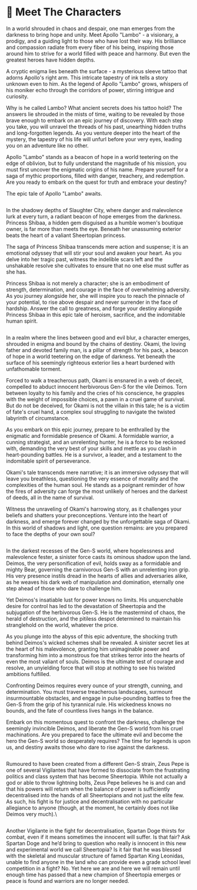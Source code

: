 # 🐻 Meet The Characters

In a world shrouded in chaos and despair, one man emerges from the darkness to bring hope and unity. Meet Apollo "Lambo" - a visionary, a prodigy, and a guiding light to those who have lost their way. His brilliance and compassion radiate from every fiber of his being, inspiring those around him to strive for a world filled with peace and harmony. But even the greatest heroes have hidden depths.

A cryptic enigma lies beneath the surface - a mysterious sleeve tattoo that adorns Apollo's right arm. This intricate tapestry of ink tells a story unknown even to him. As the legend of Apollo "Lambo" grows, whispers of his moniker echo through the corridors of power, stirring intrigue and curiosity.

Why is he called Lambo? What ancient secrets does his tattoo hold? The answers lie shrouded in the mists of time, waiting to be revealed by those brave enough to embark on an epic journey of discovery. With each step you take, you will unravel the threads of his past, unearthing hidden truths and long-forgotten legends. As you venture deeper into the heart of the mystery, the tapestry of his life will unfurl before your very eyes, leading you on an adventure like no other.

Apollo "Lambo" stands as a beacon of hope in a world teetering on the edge of oblivion, but to fully understand the magnitude of his mission, you must first uncover the enigmatic origins of his name. Prepare yourself for a saga of mythic proportions, filled with danger, treachery, and redemption. Are you ready to embark on the quest for truth and embrace your destiny?

The epic tale of Apollo "Lambo" awaits.

<figure><img src="../.gitbook/assets/Solambo_tier_03.jpg" alt=""><figcaption></figcaption></figure>



In the shadowy depths of Slaughter City, where danger and malevolence lurk at every turn, a radiant beacon of hope emerges from the darkness. Princess Shibaa, a hidden gem disguised as a humble women's boutique owner, is far more than meets the eye. Beneath her unassuming exterior beats the heart of a valiant Sheertopian princess.

The saga of Princess Shibaa transcends mere action and suspense; it is an emotional odyssey that will stir your soul and awaken your heart. As you delve into her tragic past, witness the indelible scars left and the unshakable resolve she cultivates to ensure that no one else must suffer as she has.

Princess Shibaa is not merely a character; she is an embodiment of strength, determination, and courage in the face of overwhelming adversity. As you journey alongside her, she will inspire you to reach the pinnacle of your potential, to rise above despair and never surrender in the face of hardship. Answer the call to greatness, and forge your destiny alongside Princess Shibaa in this epic tale of heroism, sacrifice, and the indomitable human spirit.

<figure><img src="../.gitbook/assets/She_Baa_tier_04.jpg" alt=""><figcaption></figcaption></figure>



In a realm where the lines between good and evil blur, a character emerges, shrouded in enigma and bound by the chains of destiny. Okami, the loving father and devoted family man, is a pillar of strength for his pack, a beacon of hope in a world teetering on the edge of darkness. Yet beneath the surface of his seemingly righteous exterior lies a heart burdened with unfathomable torment.

Forced to walk a treacherous path, Okami is ensnared in a web of deceit, compelled to abduct innocent herbivorous Gen-S for the vile Deimos. Torn between loyalty to his family and the cries of his conscience, he grapples with the weight of impossible choices, a pawn in a cruel game of survival. But do not be deceived, for Okami is not the villain in this tale; he is a victim of fate's cruel hand, a complex soul struggling to navigate the twisted labyrinth of circumstance.

As you embark on this epic journey, prepare to be enthralled by the enigmatic and formidable presence of Okami. A formidable warrior, a cunning strategist, and an unrelenting hunter, he is a force to be reckoned with, demanding the very best of your skills and mettle as you clash in heart-pounding battles. He is a survivor, a leader, and a testament to the indomitable spirit of perseverance.

Okami's tale transcends mere narrative; it is an immersive odyssey that will leave you breathless, questioning the very essence of morality and the complexities of the human soul. He stands as a poignant reminder of how the fires of adversity can forge the most unlikely of heroes and the darkest of deeds, all in the name of survival.

Witness the unraveling of Okami's harrowing story, as it challenges your beliefs and shatters your preconceptions. Venture into the heart of darkness, and emerge forever changed by the unforgettable saga of Okami. In this world of shadows and light, one question remains: are you prepared to face the depths of your own soul?

<figure><img src="../.gitbook/assets/Wolf_tier_04.jpg" alt=""><figcaption></figcaption></figure>



In the darkest recesses of the Gen-S world, where hopelessness and malevolence fester, a sinister force casts its ominous shadow upon the land. Deimos, the very personification of evil, holds sway as a formidable and mighty Bear, governing the carnivorous Gen-S with an unrelenting iron grip. His very presence instils dread in the hearts of allies and adversaries alike, as he weaves his dark web of manipulation and domination, eternally one step ahead of those who dare to challenge him.

Yet Deimos's insatiable lust for power knows no limits. His unquenchable desire for control has led to the devastation of Sheertopia and the subjugation of the herbivorous Gen-S. He is the mastermind of chaos, the herald of destruction, and the pitiless despot determined to maintain his stranglehold on the world, whatever the price.

As you plunge into the abyss of this epic adventure, the shocking truth behind Deimos's wicked schemes shall be revealed. A sinister secret lies at the heart of his malevolence, granting him unimaginable power and transforming him into a monstrous foe that strikes terror into the hearts of even the most valiant of souls. Deimos is the ultimate test of courage and resolve, an unyielding force that will stop at nothing to see his twisted ambitions fulfilled.

Confronting Deimos requires every ounce of your strength, cunning, and determination. You must traverse treacherous landscapes, surmount insurmountable obstacles, and engage in pulse-pounding battles to free the Gen-S from the grip of his tyrannical rule. His wickedness knows no bounds, and the fate of countless lives hangs in the balance.

Embark on this momentous quest to confront the darkness, challenge the seemingly invincible Deimos, and liberate the Gen-S world from his cruel machinations. Are you prepared to face the ultimate evil and become the hero the Gen-S world so desperately requires? The time for legends is upon us, and destiny awaits those who dare to rise against the darkness.

<figure><img src="../.gitbook/assets/Bear_tier_03.jpg" alt=""><figcaption></figcaption></figure>

Rumoured to have been created from a different Gen-S strain, Zeus Pepe is one of several Vigilantes that have formed to dissociate from the frustrating politics and class system that has become Sheertopia. While not actually a god or able to throw lightning bolts, Zeus Pepe believes he is and can and that his powers will return when the balance of power is sufficiently decentralised into the hands of all Sheertopians and not just the elite few. As such, his fight is for justice and decentralisation with no particular allegiance to anyone (though, at the moment, he certainly does not like Deimos very much).\




<figure><img src="../.gitbook/assets/3d glasses.png" alt=""><figcaption></figcaption></figure>



Another Vigilante in the fight for decentralisation, Spartan Doge thirsts for combat, even if it means sometimes the innocent will suffer. Is that fair? Ask Spartan Doge and he’d bring to question who really is innocent in this new and experimental world we call Sheertopia? Is it fair that he was blessed with the skeletal and muscular structure of famed Spartan King Leonidas, unable to find anyone in the land who can provide even a grade school level competition in a fight? No. Yet here we are and here we will remain until enough time has passed that a new champion of Sheertopia emerges or peace is found and warriors are no longer needed.



<figure><img src="../.gitbook/assets/Thug life glasses doge.png" alt=""><figcaption></figcaption></figure>
